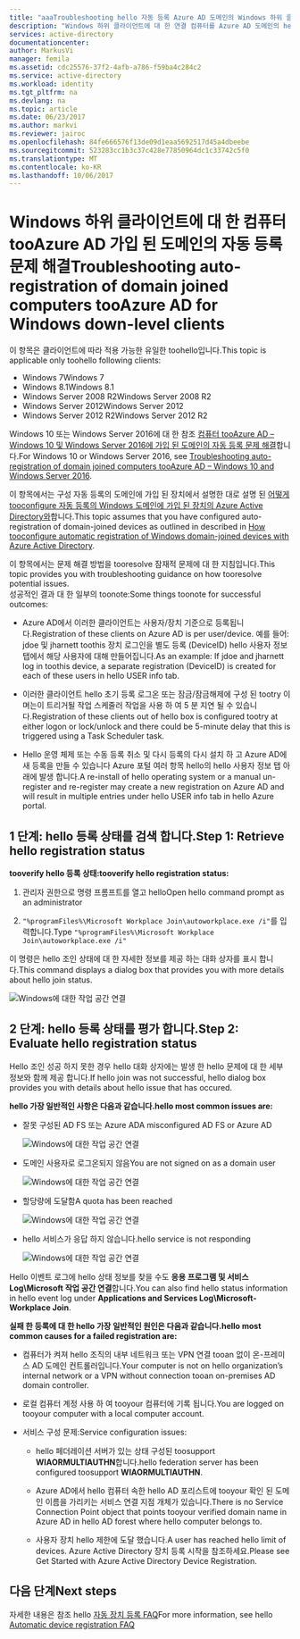 ```yaml
---
title: "aaaTroubleshooting hello 자동 등록 Azure AD 도메인의 Windows 하위 클라이언트에 대 한 컴퓨터를 가입 | Microsoft Docs"
description: "Windows 하위 클라이언트에 대 한 연결 컴퓨터를 Azure AD 도메인의 hello 자동 등록 문제를 해결 합니다."
services: active-directory
documentationcenter: 
author: MarkusVi
manager: femila
ms.assetid: cdc25576-37f2-4afb-a786-f59ba4c284c2
ms.service: active-directory
ms.workload: identity
ms.tgt_pltfrm: na
ms.devlang: na
ms.topic: article
ms.date: 06/23/2017
ms.author: markvi
ms.reviewer: jairoc
ms.openlocfilehash: 84fe666576f13de09d1eaa5692517d45a4dbeebe
ms.sourcegitcommit: 523283cc1b3c37c428e77850964dc1c33742c5f0
ms.translationtype: MT
ms.contentlocale: ko-KR
ms.lasthandoff: 10/06/2017
---
```

# <a name="troubleshooting-auto-registration-of-domain-joined-computers-tooazure-ad-for-windows-down-level-clients"></a><span data-ttu-id="d9523-103">Windows 하위 클라이언트에 대 한 컴퓨터 tooAzure AD 가입 된 도메인의 자동 등록 문제 해결</span><span class="sxs-lookup"><span data-stu-id="d9523-103">Troubleshooting auto-registration of domain joined computers tooAzure AD for Windows down-level clients</span></span> 

<span data-ttu-id="d9523-104">이 항목은 클라이언트에 따라 적용 가능한 유일한 toohello입니다.</span><span class="sxs-lookup"><span data-stu-id="d9523-104">This topic is applicable only toohello following clients:</span></span> 

- <span data-ttu-id="d9523-105">Windows 7</span><span class="sxs-lookup"><span data-stu-id="d9523-105">Windows 7</span></span> 
- <span data-ttu-id="d9523-106">Windows 8.1</span><span class="sxs-lookup"><span data-stu-id="d9523-106">Windows 8.1</span></span> 
- <span data-ttu-id="d9523-107">Windows Server 2008 R2</span><span class="sxs-lookup"><span data-stu-id="d9523-107">Windows Server 2008 R2</span></span> 
- <span data-ttu-id="d9523-108">Windows Server 2012</span><span class="sxs-lookup"><span data-stu-id="d9523-108">Windows Server 2012</span></span> 
- <span data-ttu-id="d9523-109">Windows Server 2012 R2</span><span class="sxs-lookup"><span data-stu-id="d9523-109">Windows Server 2012 R2</span></span> 
 

<span data-ttu-id="d9523-110">Windows 10 또는 Windows Server 2016에 대 한 참조 [컴퓨터 tooAzure AD – Windows 10 및 Windows Server 2016에 가입 된 도메인의 자동 등록 문제 해결](active-directory-device-registration-troubleshoot-windows.md)합니다.</span><span class="sxs-lookup"><span data-stu-id="d9523-110">For Windows 10 or Windows Server 2016, see [Troubleshooting auto-registration of domain joined computers tooAzure AD – Windows 10 and Windows Server 2016](active-directory-device-registration-troubleshoot-windows.md).</span></span>

<span data-ttu-id="d9523-111">이 항목에서는 구성 자동 등록의 도메인에 가입 된 장치에서 설명한 대로 설명 된 [어떻게 tooconfigure 자동 등록의 Windows 도메인에 가입 된 장치의 Azure Active Directory와](active-directory-device-registration-get-started.md)합니다.</span><span class="sxs-lookup"><span data-stu-id="d9523-111">This topic assumes that you have configured auto-registration of domain-joined devices as outlined in described in [How tooconfigure automatic registration of Windows domain-joined devices with Azure Active Directory](active-directory-device-registration-get-started.md).</span></span>
 
<span data-ttu-id="d9523-112">이 항목에서는 문제 해결 방법을 tooresolve 잠재적 문제에 대 한 지침입니다.</span><span class="sxs-lookup"><span data-stu-id="d9523-112">This topic provides you with troubleshooting guidance on how tooresolve potential issues.</span></span>  
<span data-ttu-id="d9523-113">성공적인 결과 대 한 일부의 toonote:</span><span class="sxs-lookup"><span data-stu-id="d9523-113">Some things toonote for successful outcomes:</span></span> 

- <span data-ttu-id="d9523-114">Azure AD에서 이러한 클라이언트는 사용자/장치 기준으로 등록됩니다.</span><span class="sxs-lookup"><span data-stu-id="d9523-114">Registration of these clients on Azure AD is per user/device.</span></span> <span data-ttu-id="d9523-115">예를 들어: jdoe 및 jharnett toothis 장치 로그인을 별도 등록 (DeviceID) hello 사용자 정보 탭에서 해당 사용자에 대해 만들어집니다.</span><span class="sxs-lookup"><span data-stu-id="d9523-115">As an example: If jdoe and jharnett log in toothis device, a separate registration (DeviceID) is created for each of these users in hello USER info tab.</span></span>  

- <span data-ttu-id="d9523-116">이러한 클라이언트 hello 초기 등록 로그온 또는 잠금/잠금해제에 구성 된 tootry 이며는이 트리거될 작업 스케줄러 작업을 사용 하 여 5 분 지연 될 수 있습니다.</span><span class="sxs-lookup"><span data-stu-id="d9523-116">Registration of these clients out of hello box is configured tootry at either logon or lock/unlock and there could be 5-minute delay that this is triggered using a Task Scheduler task.</span></span> 

- <span data-ttu-id="d9523-117">Hello 운영 체제 또는 수동 등록 취소 및 다시 등록의 다시 설치 하 고 Azure AD에 새 등록을 만들 수 있습니다 Azure 포털 여러 항목 hello의 hello 사용자 정보 탭 아래에 발생 합니다.</span><span class="sxs-lookup"><span data-stu-id="d9523-117">A re-install of hello operating system or a manual un-register and re-register may create a new registration on Azure AD and will result in multiple entries under hello USER info tab in hello Azure portal.</span></span> 


## <a name="step-1-retrieve-hello-registration-status"></a><span data-ttu-id="d9523-118">1 단계: hello 등록 상태를 검색 합니다.</span><span class="sxs-lookup"><span data-stu-id="d9523-118">Step 1: Retrieve hello registration status</span></span> 

<span data-ttu-id="d9523-119">**tooverify hello 등록 상태:**</span><span class="sxs-lookup"><span data-stu-id="d9523-119">**tooverify hello registration status:**</span></span>  

1. <span data-ttu-id="d9523-120">관리자 권한으로 명령 프롬프트를 열고 hello</span><span class="sxs-lookup"><span data-stu-id="d9523-120">Open hello command prompt as an administrator</span></span> 

2. <span data-ttu-id="d9523-121">`"%programFiles%\Microsoft Workplace Join\autoworkplace.exe /i"`를 입력합니다.</span><span class="sxs-lookup"><span data-stu-id="d9523-121">Type `"%programFiles%\Microsoft Workplace Join\autoworkplace.exe /i"`</span></span>

<span data-ttu-id="d9523-122">이 명령은 hello 조인 상태에 대 한 자세한 정보를 제공 하는 대화 상자를 표시 합니다.</span><span class="sxs-lookup"><span data-stu-id="d9523-122">This command displays a dialog box that provides you with more details about hello join status.</span></span>

![Windows에 대한 작업 공간 연결](./media/active-directory-device-registration-troubleshoot-windows-legacy/01.png)


## <a name="step-2-evaluate-hello-registration-status"></a><span data-ttu-id="d9523-124">2 단계: hello 등록 상태를 평가 합니다.</span><span class="sxs-lookup"><span data-stu-id="d9523-124">Step 2: Evaluate hello registration status</span></span> 

<span data-ttu-id="d9523-125">Hello 조인 성공 하지 못한 경우 hello 대화 상자에는 발생 한 hello 문제에 대 한 세부 정보와 함께 제공 합니다.</span><span class="sxs-lookup"><span data-stu-id="d9523-125">If hello join was not successful, hello dialog box provides you with details about hello issue that has occured.</span></span>

<span data-ttu-id="d9523-126">**hello 가장 일반적인 사항은 다음과 같습니다.**</span><span class="sxs-lookup"><span data-stu-id="d9523-126">**hello most common issues are:**</span></span>

- <span data-ttu-id="d9523-127">잘못 구성된 AD FS 또는 Azure AD</span><span class="sxs-lookup"><span data-stu-id="d9523-127">A misconfigured AD FS or Azure AD</span></span>

    ![Windows에 대한 작업 공간 연결](./media/active-directory-device-registration-troubleshoot-windows-legacy/02.png)

- <span data-ttu-id="d9523-129">도메인 사용자로 로그온되지 않음</span><span class="sxs-lookup"><span data-stu-id="d9523-129">You are not signed on as a domain user</span></span>

    ![Windows에 대한 작업 공간 연결](./media/active-directory-device-registration-troubleshoot-windows-legacy/03.png)

- <span data-ttu-id="d9523-131">할당량에 도달함</span><span class="sxs-lookup"><span data-stu-id="d9523-131">A quota has been reached</span></span>

    ![Windows에 대한 작업 공간 연결](./media/active-directory-device-registration-troubleshoot-windows-legacy/04.png)

- <span data-ttu-id="d9523-133">hello 서비스가 응답 하지 않습니다.</span><span class="sxs-lookup"><span data-stu-id="d9523-133">hello service is not responding</span></span> 

    ![Windows에 대한 작업 공간 연결](./media/active-directory-device-registration-troubleshoot-windows-legacy/05.png)

<span data-ttu-id="d9523-135">Hello 이벤트 로그에 hello 상태 정보를 찾을 수도 **응용 프로그램 및 서비스 Log\Microsoft 작업 공간 연결**합니다.</span><span class="sxs-lookup"><span data-stu-id="d9523-135">You can also find hello status information in hello event log under **Applications and Services Log\Microsoft-Workplace Join**.</span></span>
  
<span data-ttu-id="d9523-136">**실패 한 등록에 대 한 hello 가장 일반적인 원인은 다음과 같습니다.**</span><span class="sxs-lookup"><span data-stu-id="d9523-136">**hello most common causes for a failed registration are:**</span></span> 

- <span data-ttu-id="d9523-137">컴퓨터가 켜져 hello 조직의 내부 네트워크 또는 VPN 연결 tooan 없이 온-프레미스 AD 도메인 컨트롤러입니다.</span><span class="sxs-lookup"><span data-stu-id="d9523-137">Your computer is not on hello organization’s internal network or a VPN without connection tooan on-premises AD domain controller.</span></span>

- <span data-ttu-id="d9523-138">로컬 컴퓨터 계정 사용 하 여 tooyour 컴퓨터에 기록 됩니다.</span><span class="sxs-lookup"><span data-stu-id="d9523-138">You are logged on tooyour computer with a local computer account.</span></span> 

- <span data-ttu-id="d9523-139">서비스 구성 문제:</span><span class="sxs-lookup"><span data-stu-id="d9523-139">Service configuration issues:</span></span> 

  - <span data-ttu-id="d9523-140">hello 페더레이션 서버가 있는 상태 구성된 toosupport **WIAORMULTIAUTHN**합니다.</span><span class="sxs-lookup"><span data-stu-id="d9523-140">hello federation server has been configured toosupport **WIAORMULTIAUTHN**.</span></span> 

  - <span data-ttu-id="d9523-141">Azure AD에서 hello 컴퓨터 속한 hello AD 포리스트에 tooyour 확인 된 도메인 이름을 가리키는 서비스 연결 지점 개체가 있습니다.</span><span class="sxs-lookup"><span data-stu-id="d9523-141">There is no Service Connection Point object that points tooyour verified domain name in Azure AD in hello AD forest where hello computer belongs to.</span></span>

  - <span data-ttu-id="d9523-142">사용자 장치 hello 제한에 도달 했습니다.</span><span class="sxs-lookup"><span data-stu-id="d9523-142">A user has reached hello limit of devices.</span></span> <span data-ttu-id="d9523-143">Azure Active Directory 장치 등록 시작을 참조하세요.</span><span class="sxs-lookup"><span data-stu-id="d9523-143">Please see Get Started with Azure Active Directory Device Registration.</span></span>

## <a name="next-steps"></a><span data-ttu-id="d9523-144">다음 단계</span><span class="sxs-lookup"><span data-stu-id="d9523-144">Next steps</span></span>

<span data-ttu-id="d9523-145">자세한 내용은 참조 hello [자동 장치 등록 FAQ](active-directory-device-registration-faq.md)</span><span class="sxs-lookup"><span data-stu-id="d9523-145">For more information, see hello [Automatic device registration FAQ](active-directory-device-registration-faq.md)</span></span> 
